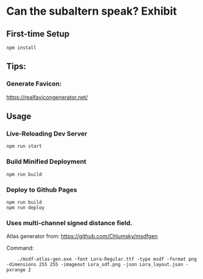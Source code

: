 # Can the subaltern speak? Exhibit

## First-time Setup

```shell
npm install
```

## Tips:

### Generate Favicon:
https://realfavicongenerator.net/

## Usage

### Live-Reloading Dev Server

```shell
npm run start
```

### Build Minified Deployment

```shell
npm run build
```

### Deploy to Github Pages

```shell
npm run build
npm run deploy
```

### Uses multi-channel signed distance field.
Atlas generator from: https://github.com/Chlumsky/msdfgen

Command:
```
    ./msdf-atlas-gen.exe -font Lora-Regular.ttf -type msdf -format png -dimensions 255 255 -imageout Lora_sdf.png -json Lora_layout.json -pxrange 2
```